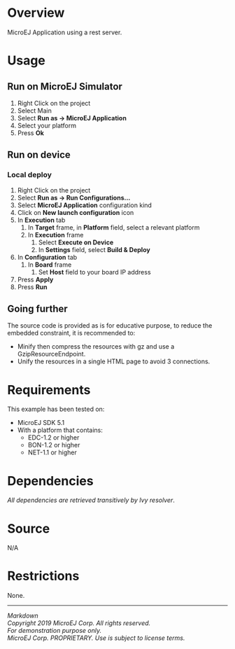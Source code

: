# Overview

MicroEJ Application using a rest server.

# Usage

## Run on MicroEJ Simulator

1. Right Click on the project
2. Select Main
3. Select **Run as -> MicroEJ Application**
4. Select your platform
5. Press **Ok**

## Run on device

### Local deploy

1. Right Click on the project
2. Select **Run as -> Run Configurations...** 
3. Select **MicroEJ Application** configuration kind
4. Click on **New launch configuration** icon
5. In **Execution** tab
	1. In **Target** frame, in **Platform** field, select a relevant platform
	2. In **Execution** frame
		1. Select **Execute on Device**
		2. In **Settings** field, select **Build & Deploy**
6. In **Configuration** tab
	1. In **Board** frame
		1. Set **Host** field to your board IP address
7. Press **Apply**
8. Press **Run**

## Going further

The source code is provided as is for educative purpose, to reduce the embedded constraint, it is recommended to:
- Minify then compress the resources with gz and use a GzipResourceEndpoint.
- Unify the resources in a single HTML page to avoid 3 connections.


# Requirements

This example has been tested on:

* MicroEJ SDK 5.1
* With a platform that contains:
    * EDC-1.2 or higher
    * BON-1.2 or higher
    * NET-1.1 or higher

# Dependencies

_All dependencies are retrieved transitively by Ivy resolver_.

# Source

N/A

# Restrictions

None.

---  
_Markdown_   
_Copyright 2019 MicroEJ Corp. All rights reserved._   
_For demonstration purpose only._   
_MicroEJ Corp. PROPRIETARY. Use is subject to license terms._  